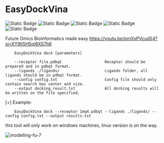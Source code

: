 # EasyDockVina

![Static Badge](https://img.shields.io/badge/molecular_docking-computational)
![Static Badge](https://img.shields.io/badge/bioinformatics-computational)
![Static Badge](https://img.shields.io/badge/drugs-computational)
![Static Badge](https://img.shields.io/badge/receptor-computational)
![Static Badge](https://img.shields.io/badge/autodock_vina-computational)

Future Omics Bioinformatics made easy
https://youtu.be/pmXxPVcud54?si=XY9It5HSql8XS7h6 


        EasyDockVina dock [parameters]

        --receptor file.pdbqt                   Receptor should be prepared and in pdbqt format.
        --ligands ./ligands/                    Ligands folder, all ligands should be in pdbqt format.
        --config config.txt                     Config file should only contain search box center and size.
        --output docking_result.txt             All docking results will be written on the file specified.

[+] Example:

        EasyDockVina dock --receptor 1mq4.pdbqt --ligands ./ligands/ --config config.txt --output results.txt
        
this tool will only work on windows machines, linux version is on the way.<br/>

![modelling-fu-7](https://github.com/user-attachments/assets/04e4cb3e-3a4f-40eb-a154-27faee7c95ac)
